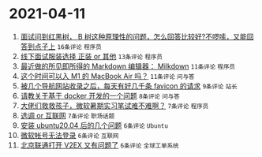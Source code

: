 # 2021-04-11

1. [面试问到红黑树， B 树这种原理性的问题，怎么回答比较好?不啰嗦，又能回答到点子上](https://www.v2ex.com/t/769849) `16条评论` `程序员`
1. [线下面试服装选择 正装 or 其他](https://www.v2ex.com/t/769852) `13条评论` `程序员`
1. [最近做的所见即所得的 Markdown 编辑器： Milkdown](https://www.v2ex.com/t/769835) `11条评论` `程序员`
1. [这个时间可以入 M1 的 MacBook Air 吗？](https://www.v2ex.com/t/769825) `11条评论` `问与答`
1. [被几个导航网站收录之后，每天有好几千条 favicon 的请求](https://www.v2ex.com/t/769846) `9条评论` `站长`
1. [请教关于基于 docker 开发的一个问题](https://www.v2ex.com/t/769822) `8条评论` `问与答`
1. [大佬们救救孩子，微软暑期实习笔试难不难啊？](https://www.v2ex.com/t/769862) `7条评论` `程序员`
1. [选调 or 互联网](https://www.v2ex.com/t/769847) `7条评论` `职场话题`
1. [安装 ubuntu20.04 后的几个问题](https://www.v2ex.com/t/769839) `6条评论` `Ubuntu`
1. [微软帐号无法登录](https://www.v2ex.com/t/769836) `6条评论` `互联网`
1. [北京联通打开 V2EX 又有问题了](https://www.v2ex.com/t/769857) `6条评论` `全球工单系统`
